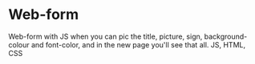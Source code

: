 # Web-form
Web-form with JS when you can pic the title, picture, sign, background-colour and font-color, and in the new page you'll see that all.
JS, HTML, CSS
